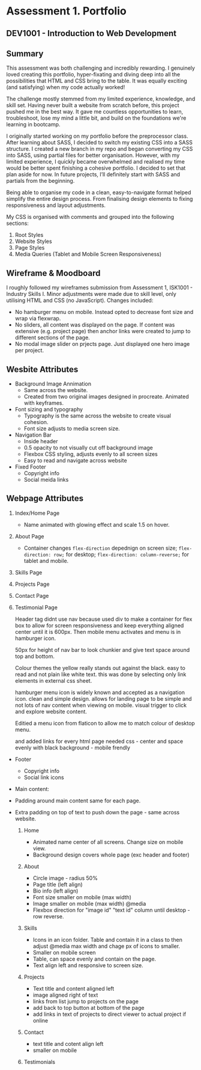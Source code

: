 # Assessment 1. Portfolio
## DEV1001 - Introduction to Web Development

## Summary

This assessment was both challenging and incredibly rewarding. I genuinely loved creating this portfolio, hyper-fixating and diving deep into all the possibilities that HTML and CSS bring to the table. It was equally exciting (and satisfying) when my code actually worked!

The challenge mostly stemmed from my limited experience, knowledge, and skill set. Having never built a website from scratch before, this project pushed me in the best way. It gave me countless opportunities to learn, troubleshoot, lose my mind a little bit, and build on the foundations we're learning in bootcamp.

I originally started working on my portfolio before the preprocessor class. After learning about SASS, I decided to switch my existing CSS into a SASS structure. I created a new branch in my repo and began converting my CSS into SASS, using partial files for better organisation. However, with my limited experience, I quickly became overwhelmed and realised my time would be better spent finishing a cohesive portfolio. I decided to set that plan aside for now. In future projects, I’ll definitely start with SASS and partials from the beginning.

Being able to organise my code in a clean, easy-to-navigate format helped simplify the entire design process. From finalising design elements to fixing responsiveness and layout adjustments.

My CSS is organised with comments and grouped into the following sections:
1. Root Styles
2. Website Styles
3. Page Styles
4. Media Queries (Tablet and Mobile Screen Responsiveness)

## Wireframe & Moodboard

I roughly followed my wireframes submission from Assessment 1, ISK1001 - Industry Skills I. Minor adjustments were made due to skill level, only utilising HTML and CSS (no JavaScript). Changes included:
- No hamburger menu on mobile. Instead opted to decrease font size and wrap via flexwrap.
- No sliders, all content was displayed on the page. If content was extensive (e.g. project page) then anchor links were created to jump to different sections of the page.
- No modal image slider on prjects page. Just displayed one hero image per project.

## Wesbite Attributes
- Background Image Annimation
    - Same across the website.
    - Created from two original images designed in procreate. Animated with keyframes.
- Font sizing and typography
    - Typography is the same across the website to create visual cohesion.
    - Font size adjusts to media screen size.
- Navigation Bar
    - Inside header
    - 0.5 opacity to not visually cut off background image
    - Flexbox CSS styling, adjusts evenly to all screen sizes
    - Easy to read and navigate across website
- Fixed Footer
    - Copyright info
    - Social meida links

## Webpage Attributes
1. Index/Home Page
    - Name animated with glowing effect and scale 1.5 on hover.
2. About Page
    - Container changes ``flex-direction`` depednign on screen size; ``flex-direction: row;`` for desktop; ``flex-direction: column-reverse;`` for tablet and mobile. 
3. Skills Page
4. Projects Page
5. Contact Page
6. Testimonial Page

    Header tag didnt use nav because used div to make a container for flex box to allow for screen responsiveness and keep everything aligned center until it is 600px. Then mobile menu activates and menu is in hamburger icon.

    50px for height of nav bar to look chunkier and give text space around top and bottom.

    Colour themes the yellow really stands out against the black. easy to read and not plain like white text. this was done by selecting only link elements in external css sheet.

    hamburger menu icon is widely known and accepted as a navigation icon. clean and simple design. allows for landing page to be simple and not lots of nav content when viewing on mobile. visual trigger to click and explore website content.

    Editied a menu icon from flaticon to allow me to match colour of desktop menu.
    
    
    and added links for every html page needed
    css - center and space evenly with black background - mobile frendly

- Footer
    - Copyright info
    - Social link icons

- Main content:

- Padding around main content same for each page.

- Extra padding on top of text to push down the page - same across website.

    1. Home
        - Animated name center of all screens. Change size on mobile view.
        - Background design covers whole page (exc header and footer)
    
    2. About
        - Circle image - radius 50%
        - Page title (left align)
        - Bio info (left align)
        - Font size smaller on mobile (max width)
        - Image smaller on mobile (max width) @media
        - Flexbox direction for "image id" "text id" column until desktop - row reverse.

    3. Skills
        - Icons in an icon folder. Table and contain it in a class to then adjust @media max width and chage px of icons to smaller.
        - Smaller on mobile screen
        - Table, can space evenly and contain on the page.
        - Text align left and responsive to screen size.

    4. Projects
        - Text title and content aligned left
        - image aligned right of text
        - links from list jump to projects on the page
        - add back to top button at bottom of the page
        - add links in text of projects to direct viewer to actual project if online
    5. Contact
        - text title and cotent align left
        - smaller on mobile

    6. Testimonials
